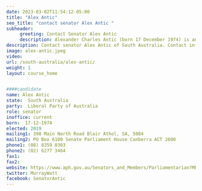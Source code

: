 ```yaml
---
date: 2023-03-02T11:54:12-05:00
title: "Alex Antic"
seo_title: "contact senator Alex Antic "
subheader:
     greeting: Contact Senator Alex Antic
     description: Alexander Charles Antic (born 17 December 1974) is an Australian politician who has been a Senator for South Australia since 2019, representing the Liberal Party.
description: Contact senator Alex Antic of South Australia. Contact information for Alex Antic includes email address, phone number, and mailing address.
image: alex-antic.jpeg
video:
url: /south-australia/alex-antic/
weight: 1
layout: course_home


####candidate
name: Alex Antic
state:	South Australia
party:	Liberal Party of Australia
role: senator
inoffice: current
born:  17-12-1974
elected: 2019
mailing1: 398 Main North Road Blair Athol, SA, 5084
mailing2: PO Box 6100 Senate Parliament House Canberra ACT 2600
phone1:	(08) 8359 0303
phone2: (02) 6277 3464
fax1:
fax2:
website: https://www.aph.gov.au/Senators_and_Members/Parliamentarian?MPID=269375
twitter: MurrayWatt
facebook: SenatorAntic
---
```

